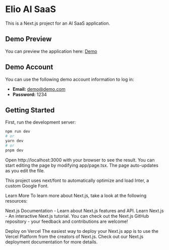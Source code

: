 # Elio AI SaaS

This is a Next.js project for an AI SaaS application.

## Demo Preview

You can preview the application here: [Demo](https://elio-ai-saas.vercel.app)

## Demo Account

You can use the following demo account information to log in:

- **Email:** demo@demo.com
- **Password:** 1234

## Getting Started

First, run the development server:

```bash
npm run dev
# or
yarn dev
# or
pnpm dev
```
Open http://localhost:3000 with your browser to see the result. You can start editing the page by modifying app/page.tsx. The page auto-updates as you edit the file.

This project uses next/font to automatically optimize and load Inter, a custom Google Font.

Learn More
To learn more about Next.js, take a look at the following resources:

Next.js Documentation - Learn about Next.js features and API.
Learn Next.js - An interactive Next.js tutorial.
You can check out the Next.js GitHub repository - your feedback and contributions are welcome!

Deploy on Vercel
The easiest way to deploy your Next.js app is to use the Vercel Platform from the creators of Next.js. Check out our Next.js deployment documentation for more details.
